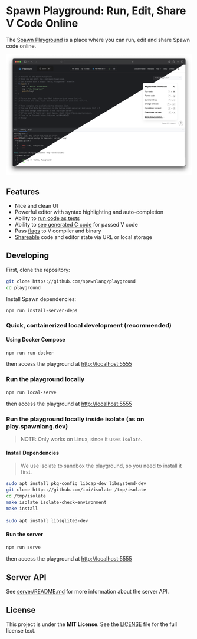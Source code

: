 # Spawn Playground: Run, Edit, Share V Code Online

The [Spawn Playground](https://play.spawnlang.dev) is a place where you can 
run, edit and share Spawn code online.

![](./docs/images/cover.png)

## Features

- Nice and clean UI
- Powerful editor with syntax highlighting and auto-completion
- Ability to [run code as tests](https://docs.spawnlang.dev/tools/playground.html#test)
- Ability to [see generated C code](https://docs.spawnlang.dev/tools/playground.html#show-generated-c-code)
  for passed V code
- Pass [flags](https://docs.spawnlang.dev/tools/playground.html#pass-arguments-to-compiler) to V
  compiler and binary
- [Shareable](https://docs.spawnlang.dev/tools/playground.html#share-code) code and editor state
  via URL or local storage

## Developing

First, clone the repository:

```bash
git clone https://github.com/spawnlang/playground
cd playground
```

Install Spawn dependencies:

```bash
npm run install-server-deps
```

### Quick, containerized local development (recommended)

#### Using Docker Compose

```bash
npm run run-docker
```

then access the playground at <http://localhost:5555>

### Run the playground locally

```bash
npm run local-serve
```

then access the playground at <http://localhost:5555>

### Run the playground locally inside isolate (as on play.spawnlang.dev)

> NOTE: Only works on Linux, since it uses `isolate`.

#### Install Dependencies

> We use isolate to sandbox the playground, so you need to install it first.

```bash
sudo apt install pkg-config libcap-dev libsystemd-dev
git clone https://github.com/ioi/isolate /tmp/isolate
cd /tmp/isolate
make isolate isolate-check-environment
make install

sudo apt install libsqlite3-dev
```

#### Run the server

```bash
npm run serve
```

then access the playground at <http://localhost:5555>

## Server API

See [server/README.md](./server/README.md) for more information about the server API.

## License

This project is under the **MIT License**.
See the
[LICENSE](https://github.com/spawnlang/playground/blob/main/LICENSE)
file for the full license text.
